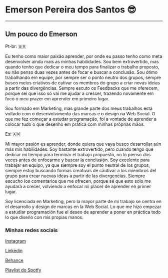 # Emerson Pereira dos Santos 😎
---
## Um pouco do Emerson
Pt-br: 🇧🇷

Eu tenho como maior paixão aprender, por onde eu passo tenho como meta desenvolver ainda mais as minhas habilidades. Sou bem extrovertido, mas quando tenho que dedicar o meu tempo para finalizar o trabalho proposto, eu não penso duas vezes antes de focar e buscar a conclusão. Sou ótimo trabalhando em equipe, por sempre ser o ponto neutro dos grupos, sempre busco meios criativos de cativar os membros do grupo a criar novas ideias a partir das divergências. Sempre escuto os Feedbacks que me oferecem, porque sei que isso só vai me ajudar a crescer, trazendo novamente em foco o meu prazer em aprender em primeiro lugar. 


Sou formado em Marketing, mas grande parte dos meus trabalhos está voltado com o desenvolvimento das marcas e o design na Web Social. O que me fez começar a estudar programação, foi a vontade de aprender a colocar tudo o que desenho em prática com minhas próprias mãos.



Es: 🇦🇷

Mi mayor pasión es aprender, donde quiera que vaya busco desarrollar aún más mis habilidades. Soy bastante extrovertido, pero cuando tengo que dedicar mi tiempo para terminar el trabajo propuesto, no lo pienso dos veces antes de enfocarme y buscar la conclusión. Soy excelente para trabajar en equipo, ya que siempre soy el punto neutral de los grupos, siempre estoy buscando formas creativas de cautivar a los miembros del grupo para crear nuevas ideas a partir de las divergencias. Siempre escucho los comentarios que me ofrecen, porque sé que esto solo me ayudará a crecer, volviendo a enfocar mi placer de aprender en primer lugar.


Soy licenciada en Marketing, pero la mayor parte de mi trabajo se centra en el desarrollo y design de marcas en la Web Social. Lo que me hizo empezar a estudiar programación fue el deseo de aprender a poner en práctica todo lo que diseño con mis propias manos.

### Minhas redes sociais
[Instagram](https://www.instagram.com/emers0mn/)


[Linkedin](https://www.linkedin.com/in/emerson-pereira-34aa8a150/)


[Behance](https://www.behance.net/emersonpereira6)


[Playlist do Spotfy](https://open.spotify.com/playlist/2KGbacn2gtglf3HftFM0H8?si=b3ca392f0ca84f2d)

